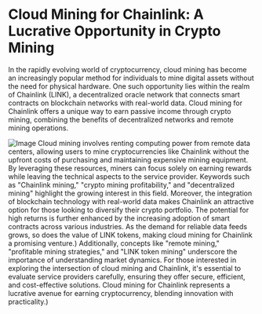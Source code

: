 # Cloud Mining for Chainlink: A Lucrative Opportunity in Crypto Mining
In the rapidly evolving world of cryptocurrency, cloud mining has become an increasingly popular method for individuals to mine digital assets without the need for physical hardware. One such opportunity lies within the realm of Chainlink (LINK), a decentralized oracle network that connects smart contracts on blockchain networks with real-world data. Cloud mining for Chainlink offers a unique way to earn passive income through crypto mining, combining the benefits of decentralized networks and remote mining operations.

![Image](https://github.com/user-attachments/assets/4a25d116-2220-4385-b08e-f287af8fcbc4)
Cloud mining involves renting computing power from remote data centers, allowing users to mine cryptocurrencies like Chainlink without the upfront costs of purchasing and maintaining expensive mining equipment. By leveraging these resources, miners can focus solely on earning rewards while leaving the technical aspects to the service provider. Keywords such as "Chainlink mining," "crypto mining profitability," and "decentralized mining" highlight the growing interest in this field.
Moreover, the integration of blockchain technology with real-world data makes Chainlink an attractive option for those looking to diversify their crypto portfolio. The potential for high returns is further enhanced by the increasing adoption of smart contracts across various industries. As the demand for reliable data feeds grows, so does the value of LINK tokens, making cloud mining for Chainlink a promising venture.)
Additionally, concepts like "remote mining," "profitable mining strategies," and "LINK token mining" underscore the importance of understanding market dynamics. For those interested in exploring the intersection of cloud mining and Chainlink, it's essential to evaluate service providers carefully, ensuring they offer secure, efficient, and cost-effective solutions. Cloud mining for Chainlink represents a lucrative avenue for earning cryptocurrency, blending innovation with practicality.)
